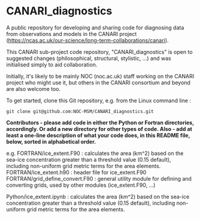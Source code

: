 # CANARI_diagnostics

A public repository for developing and sharing code for diagnosing data from observations and models in the CANARI project (https://ncas.ac.uk/our-science/long-term-collaborations/canari).

This CANARI sub-project code repository, "CANARI_diagnostics" is open to suggested changes (philosophical, structural, stylistic, ...) and was initialised simply to aid collaboration.

Initially, it's likely to be mainly NOC (noc.ac.uk) staff working on the CANARI project who might use it, but others in the CANARI consortium and beyond are also welcome too.

To get started, clone this Git repository, e.g. from the Linux command line : 

`git clone git@github.com:NOC-MSM/CANARI_diagnostics.git`


**Contributors - please add code in either the Python or Fortran directories, accordingly.  Or add a new directory for other types of code.  Also - add at least a one-line description of what your code does, in this README file, below, sorted in alphabetical order.**

e.g. 
FORTRAN/ice_extent.F90 : calculates the area (km^2) based on the sea-ice concentration greater than a threshold value (0.15 default), including non-uniform grid metric terms for the area elements.
FORTRAN/ice_extent.h90 : header file for ice_extent.F90
FORTRAN/grid_define_convert.F90 : general utility module for defining and converting grids, used by other modules (ice_extent.F90, ...)

Python/ice_extent.ipynb : calculates the area (km^2) based on the sea-ice concentration greater than a threshold value (0.15 default), including non-uniform grid metric terms for the area elements.


